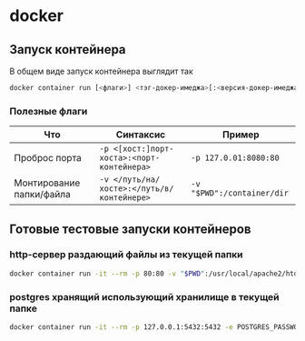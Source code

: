 # docker

## Запуск контейнера

В общем виде запуск контейнера выглядит так

```sh
docker container run [<флаги>] <тэг-докер-имеджа>[:<версия-докер-имеджа>]
```

### Полезные флаги

| Что                      | Синтаксис                                  | Пример                     |
|--------------------------|--------------------------------------------|----------------------------|
| Проброс порта            | `-p <[хост:]порт-хоста>:<порт-контейнера>` | `-p 127.0.01:8080:80`      |
| Монтирование папки/файла | `-v </путь/на/хосте>:</путь/в/контейнере>` | `-v "$PWD":/container/dir` |

## Готовые тестовые запуски контейнеров

### http-сервер раздающий файлы из текущей папки

```sh
docker container run -it --rm -p 80:80 -v "$PWD":/usr/local/apache2/htdocs/ httpd
```

### postgres хранящий использующий хранилище в текущей папке

```sh
docker container run -it --rm -p 127.0.0.1:5432:5432 -e POSTGRES_PASSWORD=dev-my-secret-password -v ${PWD}/pgdata:/var/lib/postgresql/data postgres:15.2
```
